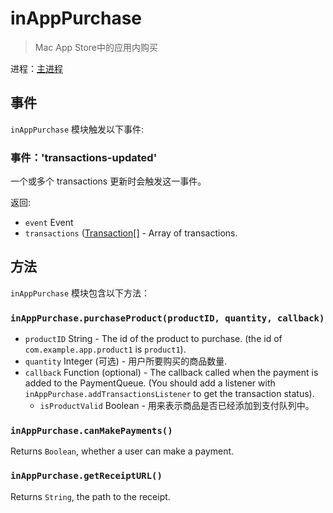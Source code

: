 # inAppPurchase

> Mac App Store中的应用内购买

进程：[主进程](../glossary.md#main-process)

## 事件

`inAppPurchase` 模块触发以下事件:

### 事件：'transactions-updated'

一个或多个 transactions 更新时会触发这一事件。

返回:

* `event` Event
* `transactions` ([Transaction[]](structures/transaction.md) - Array of transactions.

## 方法

`inAppPurchase` 模块包含以下方法：

### `inAppPurchase.purchaseProduct(productID, quantity, callback)`

* `productID` String - The id of the product to purchase. (the id of `com.example.app.product1` is `product1`).
* `quantity` Integer (可选) - 用户所要购买的商品数量.
* `callback` Function (optional) - The callback called when the payment is added to the PaymentQueue. (You should add a listener with `inAppPurchase.addTransactionsListener` to get the transaction status). 
  * `isProductValid` Boolean - 用来表示商品是否已经添加到支付队列中。

### `inAppPurchase.canMakePayments()`

Returns `Boolean`, whether a user can make a payment.

### `inAppPurchase.getReceiptURL()`

Returns `String`, the path to the receipt.
